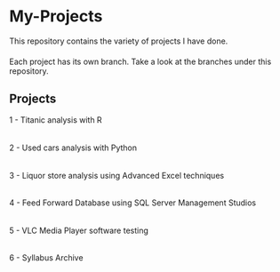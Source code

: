 # My-Projects
This repository contains the variety of projects I have done. 
####
Each project has its own branch. Take a look at the branches under this repository.

## Projects
1 - Titanic analysis with R
###### 
2 - Used cars analysis with Python
###### 
3 - Liquor store analysis using Advanced Excel techniques
###### 
4 - Feed Forward Database using SQL Server Management Studios
###### 
5 - VLC Media Player software testing 
###### 
6 - Syllabus Archive
